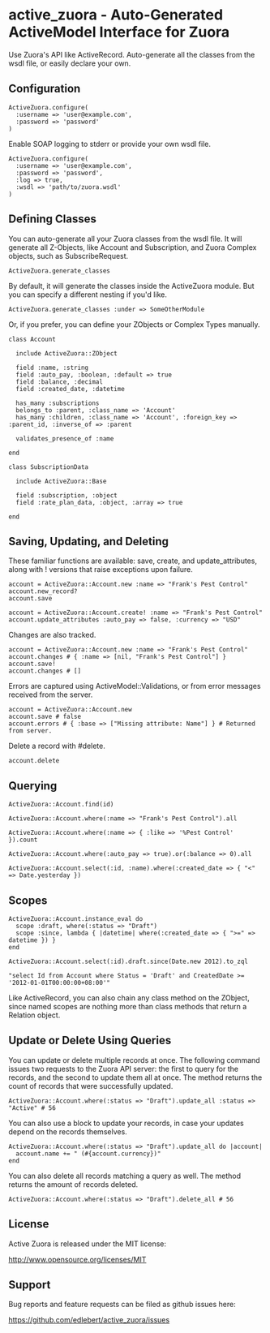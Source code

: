 # active_zuora - Auto-Generated ActiveModel Interface for Zuora

Use Zuora's API like ActiveRecord.  Auto-generate all the classes from the wsdl file, or easily declare your own.

## Configuration

    ActiveZuora.configure(
      :username => 'user@example.com',
      :password => 'password'
    )

Enable SOAP logging to stderr or provide your own wsdl file.

    ActiveZuora.configure(
      :username => 'user@example.com',
      :password => 'password',
      :log => true,
      :wsdl => 'path/to/zuora.wsdl'
    )

## Defining Classes

You can auto-generate all your Zuora classes from the wsdl file.  It will generate all Z-Objects, like Account and Subscription, and Zuora Complex objects, such as SubscribeRequest.

    ActiveZuora.generate_classes

By default, it will generate the classes inside the ActiveZuora module.  But you can specify a different nesting if you'd like.

    ActiveZuora.generate_classes :under => SomeOtherModule

Or, if you prefer, you can define your ZObjects or Complex Types manually.

    class Account

      include ActiveZuora::ZObject

      field :name, :string
      field :auto_pay, :boolean, :default => true
      field :balance, :decimal
      field :created_date, :datetime

      has_many :subscriptions
      belongs_to :parent, :class_name => 'Account'
      has_many :children, :class_name => 'Account', :foreign_key => :parent_id, :inverse_of => :parent

      validates_presence_of :name

    end

    class SubscriptionData

      include ActiveZuora::Base

      field :subscription, :object
      field :rate_plan_data, :object, :array => true

    end

## Saving, Updating, and Deleting

These familiar functions are available: save, create, and update_attributes, along with ! versions that raise exceptions upon failure.

    account = ActiveZuora::Account.new :name => "Frank's Pest Control"
    account.new_record?
    account.save

    account = ActiveZuora::Account.create! :name => "Frank's Pest Control"
    account.update_attributes :auto_pay => false, :currency => "USD"

Changes are also tracked.

    account = ActiveZuora::Account.new :name => "Frank's Pest Control"
    account.changes # { :name => [nil, "Frank's Pest Control"] }
    account.save!
    account.changes # []

Errors are captured using ActiveModel::Validations, or from error messages received from the server.
  
    account = ActiveZuora::Account.new
    account.save # false
    account.errors # { :base => ["Missing attribute: Name"] } # Returned from server.

Delete a record with #delete.

    account.delete

## Querying

    ActiveZuora::Account.find(id)

    ActiveZuora::Account.where(:name => "Frank's Pest Control").all

    ActiveZuora::Account.where(:name => { :like => '%Pest Control' }).count

    ActiveZuora::Account.where(:auto_pay => true).or(:balance => 0).all

    ActiveZuora::Account.select(:id, :name).where(:created_date => { "<" => Date.yesterday })

## Scopes

    ActiveZuora::Account.instance_eval do
      scope :draft, where(:status => "Draft")
      scope :since, lambda { |datetime| where(:created_date => { ">=" => datetime }) }
    end

    ActiveZuora::Account.select(:id).draft.since(Date.new 2012).to_zql 

    "select Id from Account where Status = 'Draft' and CreatedDate >= '2012-01-01T00:00:00+08:00'"

Like ActiveRecord, you can also chain any class method on the ZObject, since named scopes are nothing more than class methods that return a Relation object.

## Update or Delete Using Queries

You can update or delete multiple records at once.  The following command issues two requests to the Zuora API server: the first to query for the records, and the second to update them all at once.  The method returns the count of records that were successfully updated.

    ActiveZuora::Account.where(:status => "Draft").update_all :status => "Active" # 56

You can also use a block to update your records, in case your updates depend on the records themselves.

    ActiveZuora::Account.where(:status => "Draft").update_all do |account|
      account.name += " (#{account.currency})"
    end

You can also delete all records matching a query as well.  The method returns the amount of records deleted.

    ActiveZuora::Account.where(:status => "Draft").delete_all # 56

## License

Active Zuora is released under the MIT license: 

http://www.opensource.org/licenses/MIT

## Support

Bug reports and feature requests can be filed as github issues here: 

https://github.com/edlebert/active_zuora/issues
